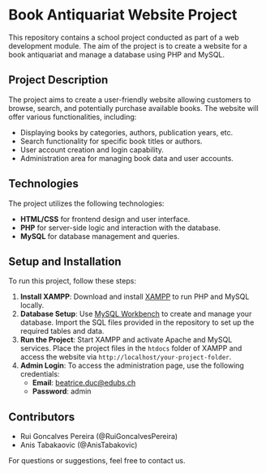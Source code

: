 

# Book Antiquariat Website Project

This repository contains a school project conducted as part of a web development module. The aim of the project is to create a website for a book antiquariat and manage a database using PHP and MySQL.

## Project Description

The project aims to create a user-friendly website allowing customers to browse, search, and potentially purchase available books. The website will offer various functionalities, including:

- Displaying books by categories, authors, publication years, etc.
- Search functionality for specific book titles or authors.
- User account creation and login capability.
- Administration area for managing book data and user accounts.

## Technologies

The project utilizes the following technologies:

- **HTML/CSS** for frontend design and user interface.
- **PHP** for server-side logic and interaction with the database.
- **MySQL** for database management and queries.

## Setup and Installation

To run this project, follow these steps:

1. **Install XAMPP**: Download and install [XAMPP](https://www.apachefriends.org/index.html) to run PHP and MySQL locally.
2. **Database Setup**: Use [MySQL Workbench](https://www.mysql.com/products/workbench/) to create and manage your database. Import the SQL files provided in the repository to set up the required tables and data.
3. **Run the Project**: Start XAMPP and activate Apache and MySQL services. Place the project files in the `htdocs` folder of XAMPP and access the website via `http://localhost/your-project-folder`.
4. **Admin Login**: To access the administration page, use the following credentials:
   - **Email**: beatrice.duc@edubs.ch
   - **Password**: admin

## Contributors

- Rui Goncalves Pereira (@RuiGoncalvesPereira)
- Anis Tabakaovic (@AnisTabakovic)

For questions or suggestions, feel free to contact us.
